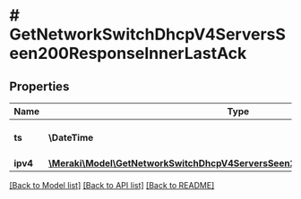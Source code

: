 # # GetNetworkSwitchDhcpV4ServersSeen200ResponseInnerLastAck

## Properties

Name | Type | Description | Notes
------------ | ------------- | ------------- | -------------
**ts** | **\DateTime** | Last time the server was acked. | [optional]
**ipv4** | [**\Meraki\Model\GetNetworkSwitchDhcpV4ServersSeen200ResponseInnerLastAckIpv4**](GetNetworkSwitchDhcpV4ServersSeen200ResponseInnerLastAckIpv4.md) |  | [optional]

[[Back to Model list]](../../README.md#models) [[Back to API list]](../../README.md#endpoints) [[Back to README]](../../README.md)
